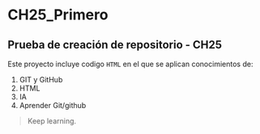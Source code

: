 # CH25_Primero
## Prueba de creación de repositorio - CH25
 
 Este proyecto incluye codigo `HTML` en el que se aplican
 conocimientos de:
 1. GIT y GitHub
 2. HTML
 3. IA
 4. Aprender Git/github

 > Keep learning. 
